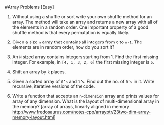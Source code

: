 #Array Problems [Easy]

1. Without using a shuffle or sort write your own shuffle method for an array. The method will take an array and returns a new array with all of the elements in a random order. One important property of a good shuffle method is that every permutation is equally likely.

2. Given a size `n` array that contains all integers from `0` to `n-1`. The elements are in random order, how do you sort it? 

3. An `N` sized array contains integers starting from 1. Find the first missing integer. For example, in `[4, 1, 3, 2, 6]` the first missing integer is `5`.

4. Shift an array by `k` places. 

5. Given a sorted array of `0’s` and `1’s`. Find out the no. of `0’s` in it. Write recursive, iterative versions of the code.

6. Write a function that accepts an `n-dimension` array and prints values for array of any dimension. What is the layout of multi-dimensional array in the memory? [array of arrays, linearly aligned in memory http://www.fredosaurus.com/notes-cpp/arrayptr/23two-dim-array-memory-layout.html]

